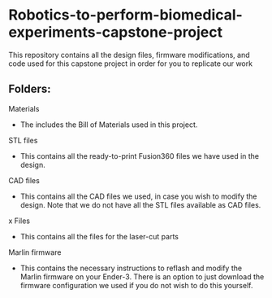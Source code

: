 # Robotics-to-perform-biomedical-experiments-capstone-project
This repository contains all the design files, firmware modifications, and code used for this capstone project in order for you to replicate our work

## Folders:
Materials
- The includes the Bill of Materials used in this project.

STL files
- This contains all the ready-to-print Fusion360 files we have used in the design.

CAD files
- This contains all the CAD files we used, in case you wish to modify the design. Note that we do not have all the STL files available as CAD files.

x Files
- This contains all the files for the laser-cut parts

Marlin firmware
- This contains the necessary instructions to reflash and modify the Marlin firmware on your Ender-3. There is an option to just download the firmware configuration we used if you do not wish to do this yourself.
